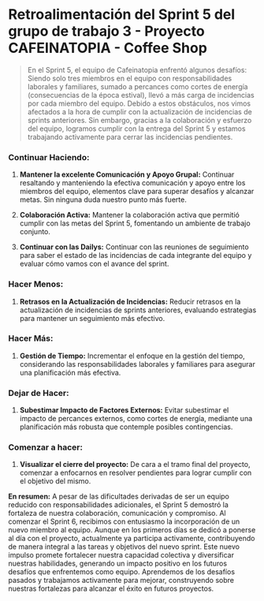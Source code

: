 # Retroalimentación del Sprint 5 del grupo de trabajo 3 - Proyecto CAFEINATOPIA - Coffee Shop

>En el Sprint 5, el equipo de Cafeinatopia enfrentó algunos desafíos: Siendo solo tres miembros en el equipo con responsabilidades laborales y familiares, sumado a percances como cortes de energía (consecuencias de la época estival),  llevó a más carga de incidencias por cada miembro del equipo. Debido a estos obstáculos, nos vimos afectados a la hora de cumplir con la actualización de incidencias de sprints anteriores. Sin embargo, gracias a la colaboración y esfuerzo del equipo, logramos cumplir con la entrega del Sprint 5 y estamos trabajando activamente para cerrar las incidencias pendientes.

### **Continuar Haciendo:**
1. **Mantener la excelente Comunicación y Apoyo Grupal:** Continuar resaltando y manteniendo la efectiva comunicación y apoyo entre los miembros del equipo, elementos clave para superar desafíos y alcanzar metas. Sin ninguna duda nuestro punto más fuerte.

2. **Colaboración Activa:** Mantener la colaboración activa que permitió cumplir con las metas del Sprint 5, fomentando un ambiente de trabajo conjunto.

3. **Continuar con las Dailys:** Continuar con las reuniones de seguimiento para saber el estado de las incidencias de cada integrante del equipo y evaluar cómo vamos con el avance del sprint.


### **Hacer Menos:** 
1. **Retrasos en la Actualización de Incidencias:** Reducir retrasos en la actualización de incidencias de sprints anteriores, evaluando estrategias para mantener un seguimiento más efectivo.


### **Hacer Más:**
1. **Gestión de Tiempo:** Incrementar el enfoque en la gestión del tiempo, considerando las responsabilidades laborales y familiares para asegurar una planificación más efectiva.


### **Dejar de Hacer:**
1. **Subestimar Impacto de Factores Externos:** Evitar subestimar el impacto de percances externos, como cortes de energía, mediante una planificación más robusta que contemple posibles contingencias.

### **Comenzar a hacer:**
1. **Visualizar el cierre del proyecto:** De cara a el tramo final del proyecto, comenzar a enfocarnos en resolver pendientes para lograr cumplir con el objetivo del mismo.

**En resumen:**
A pesar de las dificultades derivadas de ser un equipo reducido con responsabilidades adicionales, el Sprint 5 demostró la fortaleza de nuestra colaboración, comunicación y compromiso. 
Al comenzar el Sprint 6, recibimos con entusiasmo la incorporación de un nuevo miembro al equipo. Aunque en los primeros días se dedicó a ponerse al día con el proyecto, actualmente ya participa activamente, contribuyendo de manera integral a las tareas y objetivos del nuevo sprint. Este nuevo impulso promete fortalecer nuestra capacidad colectiva y diversificar nuestras habilidades, generando un impacto positivo en los futuros desafíos que enfrentemos como equipo.
Aprendemos de los desafíos pasados y trabajamos activamente para mejorar, construyendo sobre nuestras fortalezas para alcanzar el éxito en futuros proyectos.
